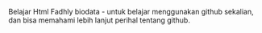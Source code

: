 Belajar Html Fadhly biodata - untuk belajar menggunakan github sekalian,
dan bisa memahami lebih lanjut perihal tentang github.

